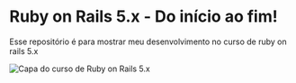 # Ruby on Rails 5.x - Do início ao fim!

Esse repositório é para mostrar meu desenvolvimento no curso de ruby on rails 5.x

![Capa do curso de Ruby on Rails 5.x](https://cdn-images-1.medium.com/max/1600/1*OZCuYAREKtSJHzfl4FYlvQ.jpeg)
